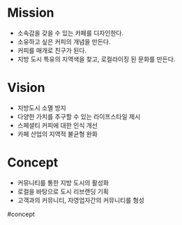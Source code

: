 # Mission
- 소속감을 갖을 수 있는 카페를 디자인한다.
- 소유하고 싶은 커피의 개념을 만든다.
- 커피를 매개로 친구가 된다.
- 지방 도시 특유의 지역색을 찾고, 로컬라이징 된 문화를 만든다.

# Vision
- 지방도시 소멸 방지  
- 다양한 가치를 추구할 수 있는 라이프스타일 제시
- 스페셜티 커피에 대한 인식 개선
- 카페 산업의 지역적 불균형 완화

# Concept
- 커뮤니티를 통한 지방 도시의 활성화
- 로컬을 바탕으로 도시 리브랜딩 기획
- 고객과의 커뮤니티, 자영업자간의 커뮤니티를 형성




#concept 